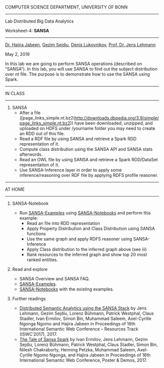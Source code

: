 COMPUTER SCIENCE DEPARTMENT, UNIVERSITY OF BONN

* * *

Lab Distributed Big Data Analytics

Worksheet-4: **SANSA**

* * *

[Dr. Hajira Jabeen](http://sda.cs.uni-bonn.de/dr-hajira-jabeen/), [Gezim Sejdiu](http://sda.cs.uni-bonn.de/gezim-sejdiu/),  [Denis Lukovnikov](http://sda.cs.uni-bonn.de/people/denis-lukovnikov/), [Prof. Dr. Jens Lehmann](http://sda.cs.uni-bonn.de/prof-dr-jens-lehmann/)

May 2, 2019

In this lab we are going to perform SANSA operations (described on “SANSA”).
In this lab, you will use SANSA to find out the subject distribution over nt file. The purpose is to demonstrate how to use the SANSA using Spark.

* * *

IN CLASS

* * *

1. SANSA
    - After a file ([page\_links\_simple.nt.bz2(http://downloads.dbpedia.org/3.9/simple/page_links_simple.nt.bz2)) have been downloaded, unzipped, and uploaded on HDFS under /yourname folder you may need to create an RDD out of this file.
    - Read a RDF file by using SANSA and retrieve a Spark RDD representation of it.
    - Compute class distribution using the SANSA API and SANSA stats afterwords.
    - Read an OWL file by using SANSA and retrieve a Spark RDD/DataSet representation of it.
    - Use SANSA-Inference layer in order to apply some inference/reasoning over RDF file by applying RDFS profile reasoner.

* * *

AT HOME

* * *

1.  SANSA-Notebook
    - Run [SANSA-Examples](https://github.com/SANSA-Stack/SANSA-Examples) using [SANSA-Notebooks](https://github.com/SANSA-Stack/SANSA-Notebooks) and perform this example:
        - Read an file into RDD representation
        - Apply Property Distribution and Class Distribution using SANSA functions
        - Use the same graph and apply RDFS reasoner using SANSA-Inference
        - Apply Class distribution to the inferred graph above (see iii)
        - Rank resources to the inferred graph and show top 20 most ranked entities.
2. Read and explore
    - SANSA Overview and SANSA FAQ.
    - [SANSA-Examples](https://github.com/SANSA-Stack/SANSA-Examples).
    - [SANSA-Notebooks](https://github.com/SANSA-Stack/SANSA-Notebooks) with the existing examples.

3.  Further readings
    - [Distributed Semantic Analytics using the SANSA Stack](http://jens-lehmann.org/files/2017/iswc_sansa.pdf) by Jens Lehmann, Gezim Sejdiu, Lorenz Bühmann, Patrick Westphal, Claus Stadler, Ivan Ermilov, Simon Bin, Muhammad Saleem, Axel-Cyrille Ngonga Ngomo and Hajira Jabeen in Proceedings of 16th International Semantic Web Conference – Resources Track (ISWC’2017), 2017.
    - [The Tale of Sansa Spark](http://jens-lehmann.org/files/2017/iswc_pd_sansa.pdf) by Ivan Ermilov, Jens Lehmann, Gezim Sejdiu, Lorenz Bühmann, Patrick Westphal, Claus Stadler, Simon Bin, Nilesh Chakraborty, Henning Petzka, Muhammad Saleem, Axel-Cyrille Ngomo Ngonga, and Hajira Jabeen in Proceedings of 16th International Semantic Web Conference, Poster & Demos, 2017.